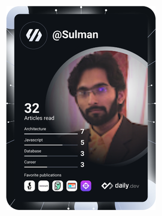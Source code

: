 <a href="https://app.daily.dev/DailyDevTips"><img src="https://github.com/MuhammadSulman/MuhammadSulman/blob/master/devcard.svg" width="400" alt="Muhammd Sulman's Dev Card"/></a>
